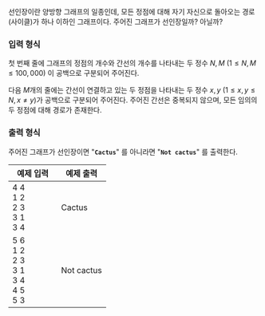 선인장이란 양방향 그래프의 일종인데, 모든 정점에 대해 자기 자신으로 돌아오는 경로(사이클)가 하나 이하인 그래프이다. 주어진 그래프가 선인장일까? 아닐까?

### 입력 형식

첫 번째 줄에 그래프의 정점의 개수와 간선의 개수를 나타내는 두 정수 $N, M$ $(1 \le N, M \le 100,000)$ 이 공백으로 구분되어 주어진다.

다음 $M$개의 줄에는 간선이 연결하고 있는 두 정점을 나타내는 두 정수 $x, y$ $(1  \le x, y \le N, x \neq y)$가 공백으로 구분되어 주어진다. 주어진 간선은 중복되지 않으며, 모든 임의의 두 정점에 대해 경로가 존재한다.

### 출력 형식

주어진 그래프가 선인장이면 "**`Cactus`**" 를 아니라면 "**`Not cactus`**" 를 출력한다.

<table class='table table-bordered table-condensed'>
 <thead>
  <tr>
   <th>예제 입력</th>
   <th>예제 출력</th>
  </tr>
 </thead>
 <tbody>
  <tr>
   <td style="width: 50%;" class="code-font">4 4<br/>
1 2<br/>
2 3<br/>
3 1<br/>
3 4</td>
   <td class="code-font">Cactus</td>
  </tr>
  <tr>
   <td style="width: 50%;" class="code-font">5 6<br/>
1 2<br/>
2 3<br/>
3 1<br/>
3 4<br/>
4 5<br/>
5 3</td>
   <td class="code-font">Not cactus</td>
  </tr>
 </tbody>
</table>
